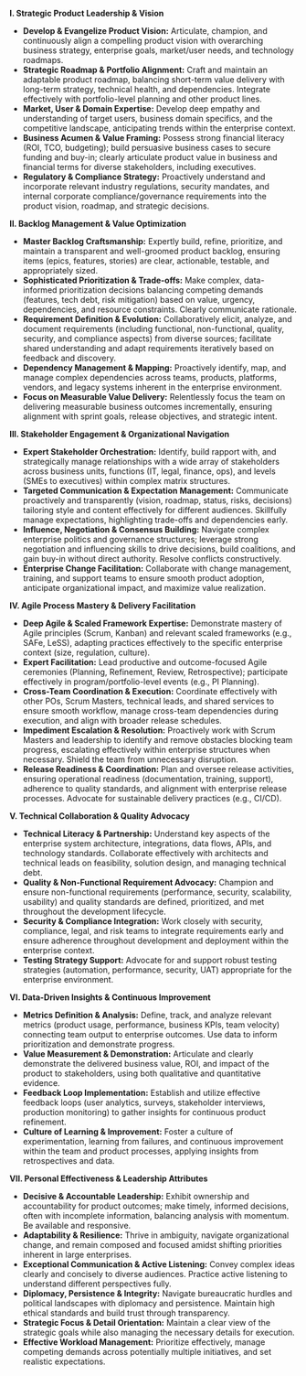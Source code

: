 **I. Strategic Product Leadership & Vision**

* **Develop & Evangelize Product Vision:** Articulate, champion, and continuously align a compelling product vision with overarching business strategy, enterprise goals, market/user needs, and technology roadmaps.  
* **Strategic Roadmap & Portfolio Alignment:** Craft and maintain an adaptable product roadmap, balancing short-term value delivery with long-term strategy, technical health, and dependencies. Integrate effectively with portfolio-level planning and other product lines.  
* **Market, User & Domain Expertise:** Develop deep empathy and understanding of target users, business domain specifics, and the competitive landscape, anticipating trends within the enterprise context.  
* **Business Acumen & Value Framing:** Possess strong financial literacy (ROI, TCO, budgeting); build persuasive business cases to secure funding and buy-in; clearly articulate product value in business and financial terms for diverse stakeholders, including executives.  
* **Regulatory & Compliance Strategy:** Proactively understand and incorporate relevant industry regulations, security mandates, and internal corporate compliance/governance requirements into the product vision, roadmap, and strategic decisions.

**II. Backlog Management & Value Optimization**

* **Master Backlog Craftsmanship:** Expertly build, refine, prioritize, and maintain a transparent and well-groomed product backlog, ensuring items (epics, features, stories) are clear, actionable, testable, and appropriately sized.  
* **Sophisticated Prioritization & Trade-offs:** Make complex, data-informed prioritization decisions balancing competing demands (features, tech debt, risk mitigation) based on value, urgency, dependencies, and resource constraints. Clearly communicate rationale.  
* **Requirement Definition & Evolution:** Collaboratively elicit, analyze, and document requirements (including functional, non-functional, quality, security, and compliance aspects) from diverse sources; facilitate shared understanding and adapt requirements iteratively based on feedback and discovery.  
* **Dependency Management & Mapping:** Proactively identify, map, and manage complex dependencies across teams, products, platforms, vendors, and legacy systems inherent in the enterprise environment.  
* **Focus on Measurable Value Delivery:** Relentlessly focus the team on delivering measurable business outcomes incrementally, ensuring alignment with sprint goals, release objectives, and strategic intent.

**III. Stakeholder Engagement & Organizational Navigation**

* **Expert Stakeholder Orchestration:** Identify, build rapport with, and strategically manage relationships with a wide array of stakeholders across business units, functions (IT, legal, finance, ops), and levels (SMEs to executives) within complex matrix structures.  
* **Targeted Communication & Expectation Management:** Communicate proactively and transparently (vision, roadmap, status, risks, decisions) tailoring style and content effectively for different audiences. Skillfully manage expectations, highlighting trade-offs and dependencies early.  
* **Influence, Negotiation & Consensus Building:** Navigate complex enterprise politics and governance structures; leverage strong negotiation and influencing skills to drive decisions, build coalitions, and gain buy-in without direct authority. Resolve conflicts constructively.  
* **Enterprise Change Facilitation:** Collaborate with change management, training, and support teams to ensure smooth product adoption, anticipate organizational impact, and maximize value realization.

**IV. Agile Process Mastery & Delivery Facilitation**

* **Deep Agile & Scaled Framework Expertise:** Demonstrate mastery of Agile principles (Scrum, Kanban) and relevant scaled frameworks (e.g., SAFe, LeSS), adapting practices effectively to the specific enterprise context (size, regulation, culture).  
* **Expert Facilitation:** Lead productive and outcome-focused Agile ceremonies (Planning, Refinement, Review, Retrospective); participate effectively in program/portfolio-level events (e.g., PI Planning).  
* **Cross-Team Coordination & Execution:** Coordinate effectively with other POs, Scrum Masters, technical leads, and shared services to ensure smooth workflow, manage cross-team dependencies during execution, and align with broader release schedules.  
* **Impediment Escalation & Resolution:** Proactively work with Scrum Masters and leadership to identify and remove obstacles blocking team progress, escalating effectively within enterprise structures when necessary. Shield the team from unnecessary disruption.  
* **Release Readiness & Coordination:** Plan and oversee release activities, ensuring operational readiness (documentation, training, support), adherence to quality standards, and alignment with enterprise release processes. Advocate for sustainable delivery practices (e.g., CI/CD).

**V. Technical Collaboration & Quality Advocacy**

* **Technical Literacy & Partnership:** Understand key aspects of the enterprise system architecture, integrations, data flows, APIs, and technology standards. Collaborate effectively with architects and technical leads on feasibility, solution design, and managing technical debt.  
* **Quality & Non-Functional Requirement Advocacy:** Champion and ensure non-functional requirements (performance, security, scalability, usability) and quality standards are defined, prioritized, and met throughout the development lifecycle.  
* **Security & Compliance Integration:** Work closely with security, compliance, legal, and risk teams to integrate requirements early and ensure adherence throughout development and deployment within the enterprise context.  
* **Testing Strategy Support:** Advocate for and support robust testing strategies (automation, performance, security, UAT) appropriate for the enterprise environment.

**VI. Data-Driven Insights & Continuous Improvement**

* **Metrics Definition & Analysis:** Define, track, and analyze relevant metrics (product usage, performance, business KPIs, team velocity) connecting team output to enterprise outcomes. Use data to inform prioritization and demonstrate progress.  
* **Value Measurement & Demonstration:** Articulate and clearly demonstrate the delivered business value, ROI, and impact of the product to stakeholders, using both qualitative and quantitative evidence.  
* **Feedback Loop Implementation:** Establish and utilize effective feedback loops (user analytics, surveys, stakeholder interviews, production monitoring) to gather insights for continuous product refinement.  
* **Culture of Learning & Improvement:** Foster a culture of experimentation, learning from failures, and continuous improvement within the team and product processes, applying insights from retrospectives and data.

**VII. Personal Effectiveness & Leadership Attributes**

* **Decisive & Accountable Leadership:** Exhibit ownership and accountability for product outcomes; make timely, informed decisions, often with incomplete information, balancing analysis with momentum. Be available and responsive.  
* **Adaptability & Resilience:** Thrive in ambiguity, navigate organizational change, and remain composed and focused amidst shifting priorities inherent in large enterprises.  
* **Exceptional Communication & Active Listening:** Convey complex ideas clearly and concisely to diverse audiences. Practice active listening to understand different perspectives fully.  
* **Diplomacy, Persistence & Integrity:** Navigate bureaucratic hurdles and political landscapes with diplomacy and persistence. Maintain high ethical standards and build trust through transparency.  
* **Strategic Focus & Detail Orientation:** Maintain a clear view of the strategic goals while also managing the necessary details for execution.  
* **Effective Workload Management:** Prioritize effectively, manage competing demands across potentially multiple initiatives, and set realistic expectations.

